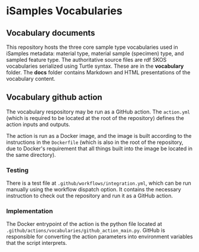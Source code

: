 # iSamples Vocabularies

## Vocabulary documents
This repository hosts the three core sample type vocabularies used in iSamples metadata: material type, material sample (specimen) type, and sampled feature type. The authoritative source files are rdf SKOS vocabularies serialized using Turtle syntax. These are in the **vocabulary** folder. The **docs** folder contains Markdown and HTML presentations of the vocabulary content.  

## Vocabulary github action

The vocabulary respository may be run as a GitHub action.  The `action.yml` (which is required to be located at the root of the repository) defines the action inputs and outputs.  

The action is run as a Docker image, and the image is built according to the instructions in the `Dockerfile` (which is also in the root of the repository, due to Docker's requirement that all things built into the image be located in the same directory).

### Testing
There is a test file at `.github/workflows/integration.yml`, which can be run manually using the workflow dispatch option.  It contains the necessary instruction to check out the repository and run it as a GitHub action.

### Implementation
The Docker entrypoint of the action is the python file located at `.github/actions/vocabularies/github_action_main.py`.  GitHub is responsible for converting the action parameters into environment variables that the script interprets.
